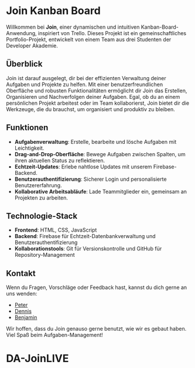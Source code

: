 # Join Kanban Board

Willkommen bei **Join**, einer dynamischen und intuitiven Kanban-Board-Anwendung, inspiriert von Trello. Dieses Projekt ist ein gemeinschaftliches Portfolio-Projekt, entwickelt von einem Team aus drei Studenten der Developer Akademie.

## Überblick

Join ist darauf ausgelegt, dir bei der effizienten Verwaltung deiner Aufgaben und Projekte zu helfen. Mit einer benutzerfreundlichen Oberfläche und robusten Funktionalitäten ermöglicht dir Join das Erstellen, Organisieren und Nachverfolgen deiner Aufgaben. Egal, ob du an einem persönlichen Projekt arbeitest oder im Team kollaborierst, Join bietet dir die Werkzeuge, die du brauchst, um organisiert und produktiv zu bleiben.

## Funktionen

- **Aufgabenverwaltung**: Erstelle, bearbeite und lösche Aufgaben mit Leichtigkeit.
- **Drag-and-Drop-Oberfläche**: Bewege Aufgaben zwischen Spalten, um ihren aktuellen Status zu reflektieren.
- **Echtzeit-Updates**: Erlebe nahtlose Updates mit unserem Firebase-Backend.
- **Benutzerauthentifizierung**: Sicherer Login und personalisierte Benutzererfahrung.
- **Kollaborative Arbeitsabläufe**: Lade Teammitglieder ein, gemeinsam an Projekten zu arbeiten.

## Technologie-Stack

- **Frontend**: HTML, CSS, JavaScript
- **Backend**: Firebase für Echtzeit-Datenbankverwaltung und Benutzerauthentifizierung
- **Kollaborationstools**: Git für Versionskontrolle und GitHub für Repository-Management

## Kontakt

Wenn du Fragen, Vorschläge oder Feedback hast, kannst du dich gerne an uns wenden:

- [Peter](https://github.com/M1roel)
- [Dennis](https://github.com/dennisdfry)
- [Benjamin](https://github.com/BennieB12)

Wir hoffen, dass du Join genauso gerne benutzt, wie wir es gebaut haben. Viel Spaß beim Aufgaben-Management!
# DA-JoinLIVE
